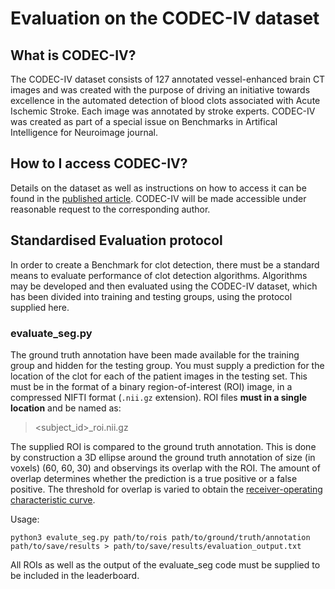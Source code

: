 ﻿# Evaluation on the CODEC-IV dataset
 ## What is CODEC-IV?
 The CODEC-IV dataset consists of 127 annotated vessel-enhanced brain CT images and was created with the purpose of driving an initiative towards excellence in the automated detection of blood clots associated with Acute Ischemic Stroke. Each image was annotated by stroke experts. CODEC-IV was created as part of a special issue on Benchmarks in Artifical Intelligence for Neuroimage journal. 
 ## How to I access CODEC-IV?
Details on the dataset as well as instructions on how to access it can be found in the [published article](). CODEC-IV will be made accessible under reasonable request to the corresponding author.
## Standardised Evaluation protocol
In order to create a Benchmark for clot detection, there must be a standard means to evaluate performance of clot detection algorithms. Algorithms may be developed and then evaluated using the CODEC-IV dataset, which has been divided into training and testing groups, using the protocol supplied here.
### evaluate_seg.py
The ground truth annotation have been made available for the training group and hidden for the testing group. You must supply a prediction for the location of the clot for each of the patient images in the testing set. This must be in the format of a binary region-of-interest (ROI) image, in a compressed NIFTI format (`.nii.gz` extension). ROI files **must in a single location** and be named as:
> <subject_id>_roi.nii.gz

The supplied ROI is compared to the ground truth annotation. This is done by construction a 3D ellipse around the ground truth annotation of size (in voxels) (60, 60, 30) and observings its overlap with the ROI. The amount of overlap determines whether the prediction is a true positive or a false positive. The threshold for overlap is varied to obtain the [receiver-operating characteristic curve](https://en.wikipedia.org/wiki/Receiver_operating_characteristic).

Usage:
```
python3 evalute_seg.py path/to/rois path/to/ground/truth/annotation path/to/save/results > path/to/save/results/evaluation_output.txt
```

All ROIs as well as the output of the evaluate_seg code must be supplied to be included in the leaderboard.
